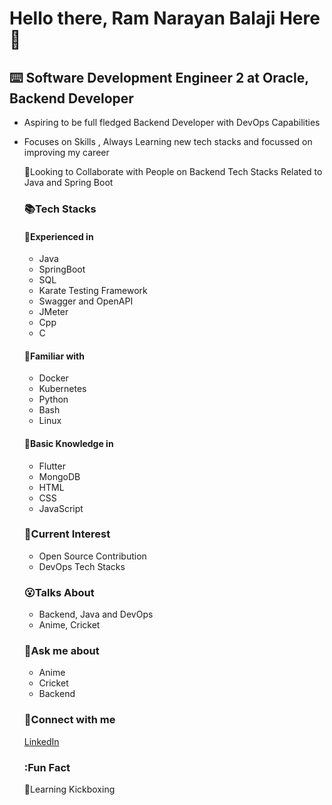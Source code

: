 # Hello there, Ram Narayan Balaji Here 👋
<!--
**yan-3005/yan-3005** is a ✨ _special_ ✨ repository because its `README.md` (this file) appears on your GitHub profile.

Here are some ideas to get you started:

- 🔭 I’m currently working on ...
- 🌱 I’m currently learning ...
- 👯 I’m looking to collaborate on ...
- 🤔 I’m looking for help with ...
- 💬 Ask me about ...
- 📫 How to reach me: ...
- 😄 Pronouns: ...
- ⚡ Fun fact: ...
-->

## ⌨️ Software Development Engineer 2 at Oracle, Backend Developer 
-  Aspiring to be full fledged Backend Developer with DevOps Capabilities
-  Focuses on Skills , Always Learning new tech stacks and focussed on improving my career

    👐Looking to Collaborate with People on Backend Tech Stacks Related to Java and Spring Boot
    
    ### 📚**Tech Stacks**
  
    #### 🥇**Experienced in** 
      - Java
      - SpringBoot
      - SQL
      - Karate Testing Framework
      - Swagger and OpenAPI
      - JMeter
      - Cpp
      - C
    #### 🥈**Familiar with** 
      - Docker
      - Kubernetes
      - Python
      - Bash
      - Linux
    #### 🥉**Basic Knowledge i**n
      - Flutter
      - MongoDB
      - HTML
      - CSS
      - JavaScript
    
    ### 🍾**Current Interest**
      - Open Source Contribution
      - DevOps Tech Stacks
    
    ### 😮**Talks About**
      - Backend, Java and DevOps
      - Anime, Cricket
    
    ### 🎥**Ask me about**
      - Anime
      - Cricket
      - Backend
    
    ### 🤝**Connect with me**
      [LinkedIn](https://www.linkedin.com/in/ram-narayan-balaji-954a6a31a/)
    
    ### :Fun Fact
      🥊Learning Kickboxing



